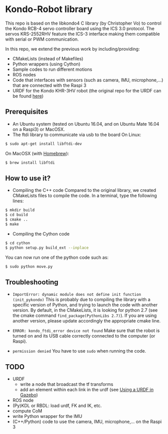 # Kondo-Robot library

This repo is based on the libkondo4 C library (by Christopher Vo) to control the Kondo RCB-4 servo controller board using the ICS 3.0 protocol. The servos KRS-2552RHV feature the ICS-3 interface making them compatible with serial or PWM communication.

In this repo, we extend the previous work by including/providing:
* CMakeLists (instead of Makefiles)
* Python wrappers (using Cython)
* Sample codes to run different motions
* ROS nodes
* Code that interfaces with sensors (such as camera, IMU, microphone,...) that are connected with the Raspi 3
* URDF for the Kondo KHR-3HV robot (the original repo for the URDF can be found [here](https://github.com/ponta-mkii/roboticsAC))


## Prerequisites

* An Ubuntu system (tested on Ubuntu 16.04, and on Ubuntu Mate 16.04 on a Raspi3) or MacOSX.
* The ftdi library to communicate via usb to the board
On Linux:
```bash
$ sudo apt-get install libftdi-dev
```
On MacOSX (with [Homebrew](https://brew.sh/)):
```bash
$ brew install libftdi
```


## How to use it?

* Compiling the C++ code
Compared to the original library, we created CMakeLists files to compile the code.
In a terminal, type the following lines:
```bash
$ mkdir build
$ cd build
$ cmake ..
$ make
```


* Compiling the Cython code
```bash
$ cd cython
$ python setup.py build_ext --inplace
```
You can now run one of the python code such as:
```bash
$ sudo python move.py
```


## Troubleshooting

* `ImportError: dynamic module does not define init function (init_pykondo)`
This is probably due to compiling the library with a specific version of Python, and trying to launch the code with another version. By default, in the CMakeLists, it is looking for python 2.7 (see the cmake command `find_package(PythonLibs 2.7)`). If you are using another version, please update accordingly the appropriate cmake line.

* `ERROR: kondo_ftdi_error device not found`
Make sure that the robot is turned on and its USB cable correctly connected to the computer (or Raspi).

* `permission denied`
You have to use `sudo` when running the code.


## TODO

* URDF
    * write a node that broadcast the tf transforms
    * add an <inertia> element within each link in the urdf (see [Using a URDF in Gazebo](http://gazebosim.org/tutorials/?tut=ros_urdf))
* ROS node
* (Py)KDL or RBDL: load urdf, FK and IK, etc.
* compute CoM
* write Python wrapper for the IMU
* (C++/Python) code to use the camera, IMU, microphone,... on the Raspi 3
